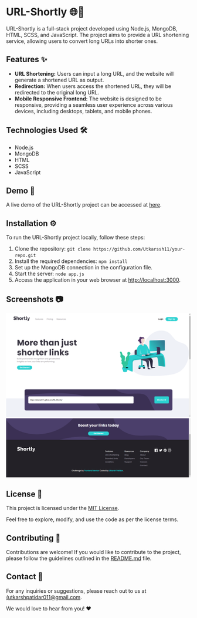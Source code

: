 # URL-Shortly 🌐🔗

URL-Shortly is a full-stack project developed using Node.js, MongoDB, HTML, SCSS, and JavaScript. The project aims to provide a URL shortening service, allowing users to convert long URLs into shorter ones.

## Features ✨

- **URL Shortening:** Users can input a long URL, and the website will generate a shortened URL as output.
- **Redirection:** When users access the shortened URL, they will be redirected to the original long URL.
- **Mobile Responsive Frontend:** The website is designed to be responsive, providing a seamless user experience across various devices, including desktops, tablets, and mobile phones.

## Technologies Used 🛠️

- Node.js
- MongoDB
- HTML
- SCSS
- JavaScript

## Demo 🚀

A live demo of the URL-Shortly project can be accessed at [here](https://utkarssh11.github.io/URL-Shortly/).

## Installation ⚙️

To run the URL-Shortly project locally, follow these steps:

1. Clone the repository: `git clone https://github.com/Utkarssh11/your-repo.git`
2. Install the required dependencies: `npm install`
3. Set up the MongoDB connection in the configuration file.
4. Start the server: `node app.js`
5. Access the application in your web browser at [http://localhost:3000](http://localhost:3000).

## Screenshots 📷

![Screenshot (333)](https://github.com/Utkarssh11/URL-Shortly/blob/main/Screenshot%20(333).png?raw=true)
![Screenshot (336).png](https://github.com/Utkarssh11/URL-Shortly/blob/main/Screenshot%20(336).png?raw=true)

## License 📝

This project is licensed under the [MIT License](LICENSE).

Feel free to explore, modify, and use the code as per the license terms.

## Contributing 🤝

Contributions are welcome! If you would like to contribute to the project, please follow the guidelines outlined in the [README.md](README.md) file.

## Contact 📧

For any inquiries or suggestions, please reach out to us at [(utkarshpatidar011@gmail.com](utkarshpatidar011@gmail.com).

We would love to hear from you! ❤️
